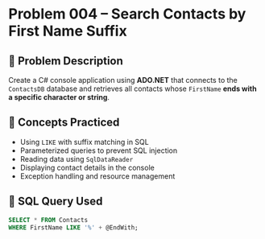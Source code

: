 # Problem 004 – Search Contacts by First Name Suffix

## 🧠 Problem Description

Create a C# console application using **ADO.NET** that connects to the `ContactsDB` database and retrieves all contacts whose `FirstName` **ends with a specific character or string**.

## 🔗 Concepts Practiced

- Using `LIKE` with suffix matching in SQL
- Parameterized queries to prevent SQL injection
- Reading data using `SqlDataReader`
- Displaying contact details in the console
- Exception handling and resource management

## 🧾 SQL Query Used

```sql
SELECT * FROM Contacts
WHERE FirstName LIKE '%' + @EndWith;
